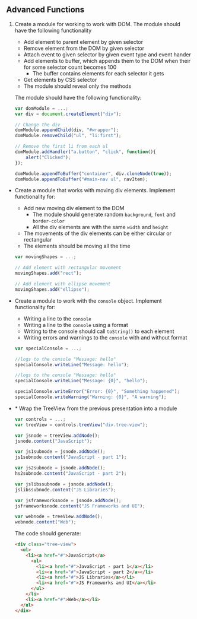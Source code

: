 ## Advanced Functions

1. Create a module for working to work with DOM. The module should have the following functionality
    * Add element to parent element by given selector
    * Remove element from the DOM  by given selector
    * Attach event to given selector by given event type and event hander
    * Add elements to buffer, which appends them to the DOM when their for some selector count becomes 100
        * The buffer contains elements for each selector it gets
    * Get elements by CSS selector
    * The module should reveal only the methods
    
    The module should have the following functionality:

    ```js
    var domModule = ...;
    var div = document.createElement("div");
    
    // Change the div
    domModule.appendChild(div, "#wrapper");
    domModule.removeChild("ul", "li:first"); 
    
    // Remove the first li from each ul
    domModule.addHandler("a.button", "click", function(){
        alert("Clicked");
    });
    
    domModule.appendToBuffer("container", div.cloneNode(true));
    domModule.appendToBuffer("#main-nav ul", navItem);
    ```
* Create a module that works with moving div elements. Implement functionality for:
    * Add new moving div element to the DOM
        * The module should generate random `background`, `font` and `border-color`
        * All the div elements are with the same `width` and `height`
    * The movements of the div elements can be either circular or rectangular
    * The elements should be moving all the time

    ```js
    var movingShapes = ...;
    
    // Add element with rectangular movement
    movingShapes.add("rect"); 
    
    // Add element with ellipse movement
    movingShapes.add("ellipse");
    ```
* Create a module to work with the `console` object. Implement functionality for:
    * Writing a line to the `console`
    * Writing a line to the `console` using a format
    * Writing to the console should call `toString()` to each element
    * Writing errors and warnings to the `console` with and without format
    
    ```js
    var specialConsole = ...;
    
    //logs to the console "Message: hello"
    specialConsole.writeLine("Message: hello");
    
    //logs to the console "Message: hello"
    specialConsole.writeLine("Message: {0}", "hello");
    
    specialConsole.writeError("Error: {0}", "Something happened");
    specialConsole.writeWarning("Warning: {0}", "A warning");
    ```
* \* Wrap the TreeView from the previous presentation into a module

    ```js
    var controls = ...;
    var treeView = controls.treeView("div.tree-view");
    
    var jsnode = treeView.addNode();
    jsnode.content("JavaScript");
    
    var js1subnode = jsnode.addNode();
    js1subnode.content("JavaScript - part 1");
    
    var js2subnode = jsnode.addNode();
    hs2subnode.content("JavaScript - part 2");
    
    var jslibssubnode = jsnode.addNode();
    jslibssubnode.content("JS Libraries");
    
    var jsframeworksnode = jsnode.addNode();
    jsframeworksnode.content("JS Frameworks and UI");

    var webnode = treeView.addNode();
    webnode.content("Web");
    ```

   The code should generate:

   ```html
   <div class="tree-view">
     <ul>
       <li><a href="#">JavaScript</a>
         <ul>
           <li><a href="#">JavaScript - part 1</a></li>
           <li><a href="#">JavaScript - part 2</a></li>
           <li><a href="#">JS Libraries</a></li>
           <li><a href="#">JS Frameworks and UI</a></li>
         </ul>
       </li>
       <li><a href="#">Web</a></li>
     </ul>
   </div>
   ```

